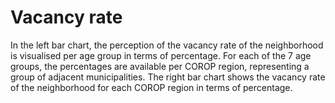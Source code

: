 # Vacancy rate

In the left bar chart, the perception of the vacancy rate of the neighborhood is visualised per age group in terms of percentage. For each of the 7 age groups, the percentages are available per COROP region, representing a group of adjacent municipalities. 
The right bar chart shows the vacancy rate of the neighborhood for each COROP region in terms of percentage. 
